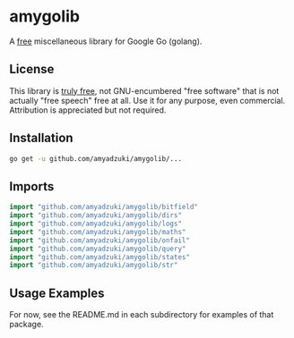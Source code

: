 # amygolib
A [free](https://creativecommons.org/publicdomain/zero/1.0/) miscellaneous library for Google Go (golang).

## License
This library is [truly free](https://creativecommons.org/publicdomain/zero/1.0/), not GNU-encumbered "free software" that is not actually "free speech" free at all.  Use it for any purpose, even commercial.  Attribution is appreciated but not required.

## Installation
```sh
go get -u github.com/amyadzuki/amygolib/...
```

## Imports
```go
import "github.com/amyadzuki/amygolib/bitfield"
import "github.com/amyadzuki/amygolib/dirs"
import "github.com/amyadzuki/amygolib/logs"
import "github.com/amyadzuki/amygolib/maths"
import "github.com/amyadzuki/amygolib/onfail"
import "github.com/amyadzuki/amygolib/query"
import "github.com/amyadzuki/amygolib/states"
import "github.com/amyadzuki/amygolib/str"
```

## Usage Examples
For now, see the README.md in each subdirectory for examples of that package.
